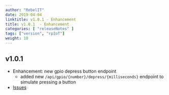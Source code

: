 ```yaml
---
author: "RebelIT"
date: 2019-04-04
linktitle: v1.0.1 - Enhancement
title: v1.0.1  - Enhancement
categories: [ "releaseNotes" ]
tags: ["version", "rpIoT"]
weight: 10
---
```


## v1.0.1
  * Enhancement: new gpio depress button endpoint
    * added new `/api/gpio/{number}/depress/{milliseconds}` endpoint to simulate pressing a button
  * [Issues](https://github.com/RebelIT/rpIoT/issues/27)
